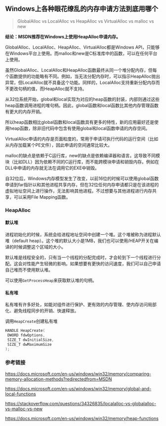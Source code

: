 ## Windows上各种眼花缭乱的内存申请方法到底用哪个

> GlobalAlloc vs LocalAlloc vs HeapAlloc vs VirtualAlloc vs malloc vs new

**结论：MSDN推荐在Windows上使用HeapAlloc申请内存。**

GlobalAlloc、LocalAlloc、HeapAlloc、VirtualAlloc都是Windows API，只能够在Windows平台上使用。而malloc和new是C标准库中的函数，可以在任何平台上使用。

虽然GlobalAlloc、LocalAlloc和HeapAlloc函数最终从同一个堆分配内存，但每个函数提供的功能略有不同。例如，当无法分配内存时，可以指示HeapAlloc抛出异常，但LocalAlloc就不具备这个功能。同样的，LocalAlloc支持重新分配内存而不更改句柄的值，而HeapAlloc就不支持。

从32位系统开始，global和local实现为对应的heap函数的封装，内部则通过这些heap函数调用进程的堆句柄。因此，global函数和local函数比其他内存管理函数有更大的内存开销。

所以heap函数相比global函数和local函数具有更多的特性，新的应用最好还是使用heap函数，除非旧代码中包含有使用global和local函数申请的内存空间。

VirtualAlloc申请的内存是页面粒度的，常用于申请可执行代码的运行空间（比如从内存加载某个PE文件），因此申请的空间通常比较大。

malloc的缺点是依赖于C运行库，new的缺点是依赖编译器和语言。这导致不同模块（比如DLL）因为依赖不同的C运行库，而不能跨模块申请和销毁内存。例如在DLL中申请的内存就无法在调用它的EXE中销毁。

自32位后，Windows内存模型发生了改变，以前16位的时候可以使用global函数申请到far指针以和其他进程共享内存，但在32位任何内存申请都只是在该进程的虚拟地址空间上进行操作，无法影响其他进程。不过想要与其他进程进行内存共享，可以采用File Mapping函数。

### HeapAlloc

####  默认堆

进程初始化的时候，系统会给进程地址空间中创建一个堆。这个堆被称为进程默认堆（default heap）。这个堆的默认大小是1MB，我们也可以使用/HEAP开关在编译的时候调整这个区域的大小。

默认堆是线程安全的，只有当一个线程的分配完成时，才会轮到下一个线程进行分配。这会对性能产生轻微的影响。如果想要有更快的访问速度，我们可以自己申请自己堆而不使用默认堆。

可以使用`GetProcessHeap`来获取默认堆的句柄。

#### 私有堆

私有堆有许多好处，如能对组件进行保护、更有效的内存管理、使内存访问局部化、避免线程同步的开销、快速释放。

调用`HeapCreate`创建私有堆

```c++
HANDLE HeapCreate(
 DWORD fdwOptions,
 SIZE_T dwInitialSize,
 SIZE_T dwMaximumSize
);
```



### 参考链接

https://docs.microsoft.com/en-us/windows/win32/memory/comparing-memory-allocation-methods?redirectedfrom=MSDN

https://docs.microsoft.com/en-us/windows/win32/memory/global-and-local-functions

https://stackoverflow.com/questions/34326835/localalloc-vs-globalalloc-vs-malloc-vs-new

https://docs.microsoft.com/en-us/windows/win32/memory/heap-functions
